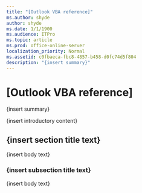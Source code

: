 ```yaml
---
title: "[Outlook VBA reference]"
ms.author: shyde
author: shyde
ms.date: 1/1/1900
ms.audience: ITPro
ms.topic: article
ms.prod: office-online-server
localization_priority: Normal
ms.assetid: c0fbaeca-fbc8-4857-b458-d0fc74d5f804
description: "{insert summary}"
---
```


# [Outlook VBA reference]

{insert summary}
  
{insert introductory content}
  
## {insert section title text}

{insert body text}
  
### {insert subsection title text}

{insert body text}
  

